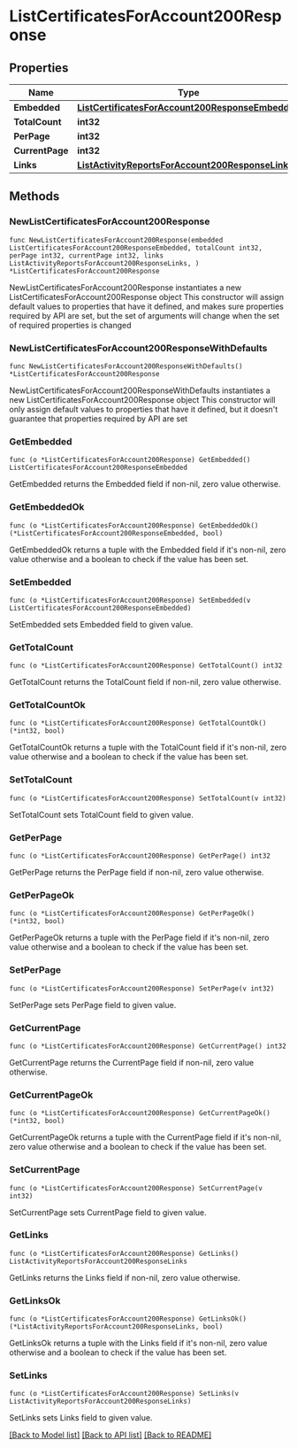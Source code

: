 # ListCertificatesForAccount200Response

## Properties

Name | Type | Description | Notes
------------ | ------------- | ------------- | -------------
**Embedded** | [**ListCertificatesForAccount200ResponseEmbedded**](ListCertificatesForAccount200ResponseEmbedded.md) |  | 
**TotalCount** | **int32** |  | 
**PerPage** | **int32** |  | 
**CurrentPage** | **int32** |  | 
**Links** | [**ListActivityReportsForAccount200ResponseLinks**](ListActivityReportsForAccount200ResponseLinks.md) |  | 

## Methods

### NewListCertificatesForAccount200Response

`func NewListCertificatesForAccount200Response(embedded ListCertificatesForAccount200ResponseEmbedded, totalCount int32, perPage int32, currentPage int32, links ListActivityReportsForAccount200ResponseLinks, ) *ListCertificatesForAccount200Response`

NewListCertificatesForAccount200Response instantiates a new ListCertificatesForAccount200Response object
This constructor will assign default values to properties that have it defined,
and makes sure properties required by API are set, but the set of arguments
will change when the set of required properties is changed

### NewListCertificatesForAccount200ResponseWithDefaults

`func NewListCertificatesForAccount200ResponseWithDefaults() *ListCertificatesForAccount200Response`

NewListCertificatesForAccount200ResponseWithDefaults instantiates a new ListCertificatesForAccount200Response object
This constructor will only assign default values to properties that have it defined,
but it doesn't guarantee that properties required by API are set

### GetEmbedded

`func (o *ListCertificatesForAccount200Response) GetEmbedded() ListCertificatesForAccount200ResponseEmbedded`

GetEmbedded returns the Embedded field if non-nil, zero value otherwise.

### GetEmbeddedOk

`func (o *ListCertificatesForAccount200Response) GetEmbeddedOk() (*ListCertificatesForAccount200ResponseEmbedded, bool)`

GetEmbeddedOk returns a tuple with the Embedded field if it's non-nil, zero value otherwise
and a boolean to check if the value has been set.

### SetEmbedded

`func (o *ListCertificatesForAccount200Response) SetEmbedded(v ListCertificatesForAccount200ResponseEmbedded)`

SetEmbedded sets Embedded field to given value.


### GetTotalCount

`func (o *ListCertificatesForAccount200Response) GetTotalCount() int32`

GetTotalCount returns the TotalCount field if non-nil, zero value otherwise.

### GetTotalCountOk

`func (o *ListCertificatesForAccount200Response) GetTotalCountOk() (*int32, bool)`

GetTotalCountOk returns a tuple with the TotalCount field if it's non-nil, zero value otherwise
and a boolean to check if the value has been set.

### SetTotalCount

`func (o *ListCertificatesForAccount200Response) SetTotalCount(v int32)`

SetTotalCount sets TotalCount field to given value.


### GetPerPage

`func (o *ListCertificatesForAccount200Response) GetPerPage() int32`

GetPerPage returns the PerPage field if non-nil, zero value otherwise.

### GetPerPageOk

`func (o *ListCertificatesForAccount200Response) GetPerPageOk() (*int32, bool)`

GetPerPageOk returns a tuple with the PerPage field if it's non-nil, zero value otherwise
and a boolean to check if the value has been set.

### SetPerPage

`func (o *ListCertificatesForAccount200Response) SetPerPage(v int32)`

SetPerPage sets PerPage field to given value.


### GetCurrentPage

`func (o *ListCertificatesForAccount200Response) GetCurrentPage() int32`

GetCurrentPage returns the CurrentPage field if non-nil, zero value otherwise.

### GetCurrentPageOk

`func (o *ListCertificatesForAccount200Response) GetCurrentPageOk() (*int32, bool)`

GetCurrentPageOk returns a tuple with the CurrentPage field if it's non-nil, zero value otherwise
and a boolean to check if the value has been set.

### SetCurrentPage

`func (o *ListCertificatesForAccount200Response) SetCurrentPage(v int32)`

SetCurrentPage sets CurrentPage field to given value.


### GetLinks

`func (o *ListCertificatesForAccount200Response) GetLinks() ListActivityReportsForAccount200ResponseLinks`

GetLinks returns the Links field if non-nil, zero value otherwise.

### GetLinksOk

`func (o *ListCertificatesForAccount200Response) GetLinksOk() (*ListActivityReportsForAccount200ResponseLinks, bool)`

GetLinksOk returns a tuple with the Links field if it's non-nil, zero value otherwise
and a boolean to check if the value has been set.

### SetLinks

`func (o *ListCertificatesForAccount200Response) SetLinks(v ListActivityReportsForAccount200ResponseLinks)`

SetLinks sets Links field to given value.



[[Back to Model list]](../README.md#documentation-for-models) [[Back to API list]](../README.md#documentation-for-api-endpoints) [[Back to README]](../README.md)


